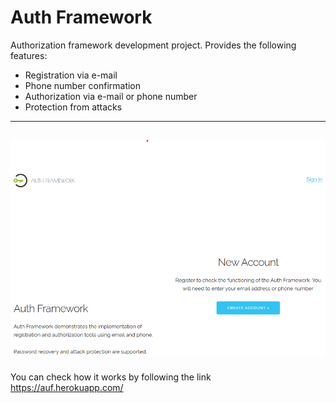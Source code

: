 # Auth Framework
Authorization framework development project. Provides the following features:
- Registration via e-mail
- Phone number confirmation
- Authorization via e-mail or phone number
- Protection from attacks
---
![Screenshot of sample](www/images/screenshot-01.png)
---
You can check how it works by following the link <https://auf.herokuapp.com/>
